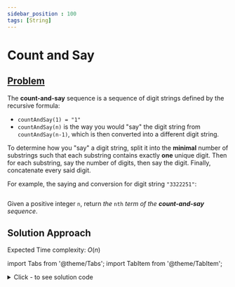 ```yaml
---
sidebar_position : 100
tags: [String]
---
```


# Count and Say

## [Problem](https://leetcode.com/problems/count-and-say/)

<p>The <strong>count-and-say</strong> sequence is a sequence of digit strings defined by the recursive formula:</p>

<ul>
	<li><code>countAndSay(1) = &quot;1&quot;</code></li>
	<li><code>countAndSay(n)</code> is the way you would &quot;say&quot; the digit string from <code>countAndSay(n-1)</code>, which is then converted into a different digit string.</li>
</ul>

<p>To determine how you &quot;say&quot; a digit string, split it into the <strong>minimal</strong> number of substrings such that each substring contains exactly <strong>one</strong> unique digit. Then for each substring, say the number of digits, then say the digit. Finally, concatenate every said digit.</p>

<p>For example, the saying and conversion for digit string <code>&quot;3322251&quot;</code>:</p>
<img alt="" src="https://assets.leetcode.com/uploads/2020/10/23/countandsay.jpg" />
<p>Given a positive integer <code>n</code>, return <em>the </em><code>nth</code><em> term of the <strong>count-and-say</strong> sequence</em>.</p>

## Solution Approach

Expected Time complexity: $O(n)$

import Tabs from '@theme/Tabs';
import TabItem from '@theme/TabItem';

<details><summary>Click - to see solution code</summary>

<Tabs>
<TabItem value="cpp" label="C++">

```cpp
class Solution {
   public:
    string find_next(string s) {
        int cnt = 1;
        int n = s.length();
        string ss = "";
        for (int i = 1; i < n; i++) {
            if (s[i] != s[i - 1]) {
                ss.push_back(cnt + '0');
                ss.push_back(s[i - 1]);
                cnt = 0;
            }
            cnt++;
        }
        if (cnt) {
            ss.push_back(cnt + '0');
            ss.push_back(s[n - 1]);
        }
        return ss;
    }

    string countAndSay(int n) {
        if (n == 1) return "1";
        string s = find_next("1");
        for (int i = 3; i <= n; i++) {
            s = find_next(s);
        }
        return s;
    }
};

```
</TabItem>
</Tabs>

</details>
